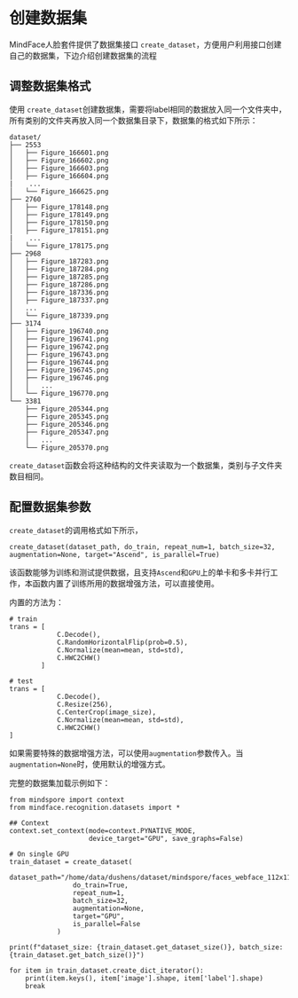 # 创建数据集

MindFace人脸套件提供了数据集接口 `create_dataset`，方便用户利用接口创建自己的数据集，下边介绍创建数据集的流程

## 调整数据集格式

使用 `create_dataset`创建数据集，需要将label相同的数据放入同一个文件夹中，所有类别的文件夹再放入同一个数据集目录下，数据集的格式如下所示：

```
dataset/
├── 2553
│   ├── Figure_166601.png
│   ├── Figure_166602.png
│   ├── Figure_166603.png
│   ├── Figure_166604.png
|    ...
│   └── Figure_166625.png
├── 2760
│   ├── Figure_178148.png
│   ├── Figure_178149.png
│   ├── Figure_178150.png
│   ├── Figure_178151.png
|    ...
│   └── Figure_178175.png
├── 2968
│   ├── Figure_187283.png
│   ├── Figure_187284.png
│   ├── Figure_187285.png
│   ├── Figure_187286.png
│   ├── Figure_187336.png
│   ├── Figure_187337.png
│   ...
│   └── Figure_187339.png
├── 3174
│   ├── Figure_196740.png
│   ├── Figure_196741.png
│   ├── Figure_196742.png
│   ├── Figure_196743.png
│   ├── Figure_196744.png
│   ├── Figure_196745.png
│   ├── Figure_196746.png
│   │   ...
│   └── Figure_196770.png
└── 3381
    ├── Figure_205344.png
    ├── Figure_205345.png
    ├── Figure_205346.png
    ├── Figure_205347.png
    │   ...
    └── Figure_205370.png
```

`create_dataset`函数会将这种结构的文件夹读取为一个数据集，类别与子文件夹数目相同。

## 配置数据集参数

`create_dataset`的调用格式如下所示，

`create_dataset(dataset_path, do_train, repeat_num=1, batch_size=32, augmentation=None, target="Ascend", is_parallel=True)`

该函数能够为训练和测试提供数据，且支持`Ascend`和`GPU`上的单卡和多卡并行工作，本函数内置了训练所用的数据增强方法，可以直接使用。

内置的方法为：
```
# train
trans = [
            C.Decode(),
            C.RandomHorizontalFlip(prob=0.5),
            C.Normalize(mean=mean, std=std),
            C.HWC2CHW()
        ]

# test
trans = [
            C.Decode(),
            C.Resize(256),
            C.CenterCrop(image_size),
            C.Normalize(mean=mean, std=std),
            C.HWC2CHW()
]
```
如果需要特殊的数据增强方法，可以使用`augmentation`参数传入。当`augmentation=None`时，使用默认的增强方式。

完整的数据集加载示例如下：

```
from mindspore import context
from mindface.recognition.datasets import *

## Context
context.set_context(mode=context.PYNATIVE_MODE,
                    device_target="GPU", save_graphs=False)

# On single GPU
train_dataset = create_dataset(
                dataset_path="/home/data/dushens/dataset/mindspore/faces_webface_112x112_train", 
                do_train=True, 
                repeat_num=1, 
                batch_size=32, 
                augmentation=None,
                target="GPU", 
                is_parallel=False
            )

print(f"dataset_size: {train_dataset.get_dataset_size()}, batch_size: {train_dataset.get_batch_size()}")

for item in train_dataset.create_dict_iterator():
    print(item.keys(), item['image'].shape, item['label'].shape)
    break
```